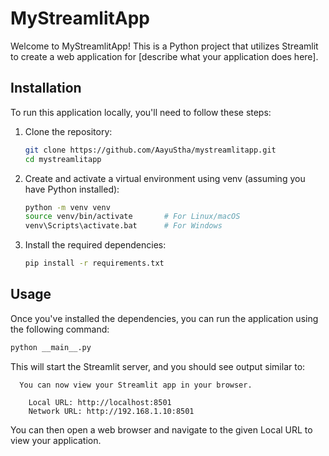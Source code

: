 # MyStreamlitApp

Welcome to MyStreamlitApp! This is a Python project that utilizes Streamlit to create a web application for [describe what your application does here].

## Installation

To run this application locally, you'll need to follow these steps:

1. Clone the repository:

    ```bash
    git clone https://github.com/AayuStha/mystreamlitapp.git
    cd mystreamlitapp
    ```

2. Create and activate a virtual environment using venv (assuming you have Python installed):

    ```bash
    python -m venv venv
    source venv/bin/activate       # For Linux/macOS
    venv\Scripts\activate.bat      # For Windows
    ```

3. Install the required dependencies:

    ```bash
    pip install -r requirements.txt
    ```

## Usage

Once you've installed the dependencies, you can run the application using the following command:

```bash
python __main__.py
```

This will start the Streamlit server, and you should see output similar to:

```
  You can now view your Streamlit app in your browser.

    Local URL: http://localhost:8501
    Network URL: http://192.168.1.10:8501
```
You can then open a web browser and navigate to the given Local URL to view your application.
